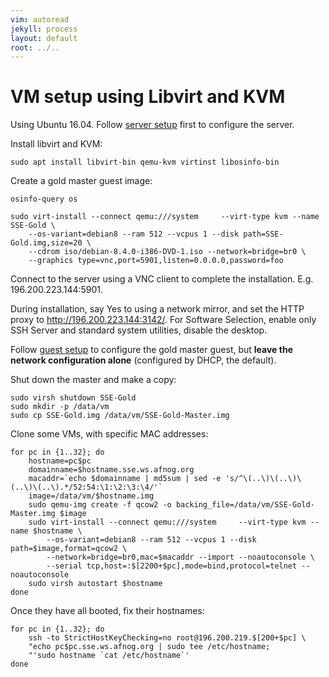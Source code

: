 ```yaml
---
vim: autoread
jekyll: process
layout: default
root: ../..
---
```


# VM setup using Libvirt and KVM

Using Ubuntu 16.04. Follow [server setup](../server/index.html) first to configure the server.

Install libvirt and KVM:

	sudo apt install libvirt-bin qemu-kvm virtinst libosinfo-bin

Create a gold master guest image:

	osinfo-query os

	sudo virt-install --connect qemu:///system     --virt-type kvm --name SSE-Gold \
		--os-variant=debian8 --ram 512 --vcpus 1 --disk path=SSE-Gold.img,size=20 \
		--cdrom iso/debian-8.4.0-i386-DVD-1.iso --network=bridge=br0 \
		--graphics type=vnc,port=5901,listen=0.0.0.0,password=foo

Connect to the server using a VNC client to complete the installation. E.g. 196.200.223.144:5901.

During installation, say Yes to using a network mirror, and set the HTTP proxy to
http://196.200.223.144:3142/. For Software Selection, enable only SSH Server and
standard system utilities, disable the desktop.

Follow [guest setup](../guest/index.html) to configure the gold master guest, but
**leave the network configuration alone** (configured by DHCP, the default).

Shut down the master and make a copy:

	sudo virsh shutdown SSE-Gold
	sudo mkdir -p /data/vm
	sudo cp SSE-Gold.img /data/vm/SSE-Gold-Master.img

Clone some VMs, with specific MAC addresses:

	for pc in {1..32}; do
		hostname=pc$pc
		domainname=$hostname.sse.ws.afnog.org
		macaddr=`echo $domainname | md5sum | sed -e 's/^\(..\)\(..\)\(..\)\(..\).*/52:54:\1:\2:\3:\4/'`
		image=/data/vm/$hostname.img
		sudo qemu-img create -f qcow2 -o backing_file=/data/vm/SSE-Gold-Master.img $image
		sudo virt-install --connect qemu:///system     --virt-type kvm --name $hostname \
			--os-variant=debian8 --ram 512 --vcpus 1 --disk path=$image,format=qcow2 \
			--network=bridge=br0,mac=$macaddr --import --noautoconsole \
			--serial tcp,host=:$[2200+$pc],mode=bind,protocol=telnet --noautoconsole
		sudo virsh autostart $hostname
	done

Once they have all booted, fix their hostnames:

	for pc in {1..32}; do
		ssh -to StrictHostKeyChecking=no root@196.200.219.$[200+$pc] \
		"echo pc$pc.sse.ws.afnog.org | sudo tee /etc/hostname; 
		"'sudo hostname `cat /etc/hostname`'
	done
